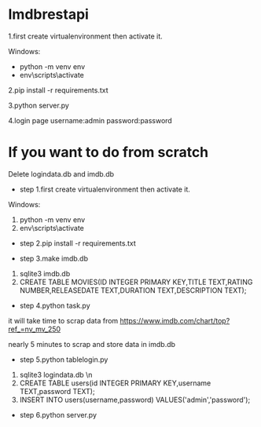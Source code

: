 # Imdbrestapi


1.first create virtualenvironment then activate it.

Windows:
 -  python -m venv env
 -  env\scripts\activate

2.pip install -r requirements.txt

3.python server.py

4.login page 
username:admin 
password:password






# If you want to do from scratch

Delete logindata.db and imdb.db

* step 1.first create virtualenvironment then activate it.

Windows:
1. python -m venv env
2. env\scripts\activate


* step 2.pip install -r requirements.txt


* step 3.make imdb.db

1. sqlite3 imdb.db 
2. CREATE TABLE MOVIES(ID INTEGER PRIMARY KEY,TITLE TEXT,RATING NUMBER,RELEASEDATE TEXT,DURATION TEXT,DESCRIPTION TEXT);


* step 4.python task.py

it will take time to scrap data from https://www.imdb.com/chart/top?ref_=nv_mv_250 

nearly 5 minutes to scrap and store data in imdb.db


* step 5.python tablelogin.py

1. sqlite3 logindata.db \n
2. CREATE TABLE users(id INTEGER PRIMARY KEY,username TEXT,password TEXT); 
3. INSERT INTO users(username,password) VALUES('admin','password'); 

* step 6.python server.py

